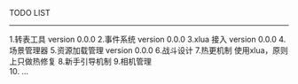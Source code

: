 TODO LIST

----------------------
1.转表工具  version 0.0.0
2.事件系统  version 0.0.0
3.xlua 接入  version 0.0.0
4.场景管理器
5.资源加载管理 version 0.0.0
6.战斗设计
7.热更机制   使用xlua，原则上只做热修复
8.新手引导机制
9.相机管理  
10.
...